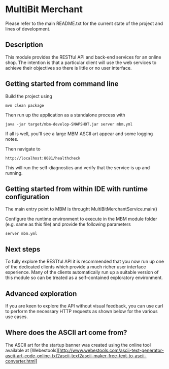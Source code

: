 # MultiBit Merchant

Please refer to the main README.txt for the current state of the project and lines of development.

## Description

This module provides the RESTful API and back-end services for an online shop.
The intention is that a particular client will use the web services to achieve
their objectives so there is little or no user interface.

## Getting started from command line

Build the project using

    mvn clean package

Then run up the application as a standalone process with

    java -jar target/mbm-develop-SNAPSHOT.jar server mbm.yml

If all is well, you'll see a large MBM ASCII art appear and some logging notes.

Then navigate to

    http://localhost:8081/healthcheck

This will run the self-diagnostics and verify that the service is up and running.

## Getting started from within IDE with runtime configuration

The main entry point to MBM is throught MultiBitMerchantService.main()

Configure the runtime environment to execute in the MBM module folder (e.g. same as this file) and provide the following parameters

    server mbm.yml

## Next steps

To fully explore the RESTful API it is recommended that you now run up one of the dedicated clients
which provide a much richer user interface experience. Many of the clients automatically run up a
suitable version of this module so can be treated as a self-contained exploratory environment.

## Advanced exploration

If you are keen to explore the API without visual feedback, you can use curl to perform the necessary HTTP requests as
shown below for the various use cases.

## Where does the ASCII art come from?

The ASCII art for the startup banner was created using the online tool available at
[Webestools][http://www.webestools.com/ascii-text-generator-ascii-art-code-online-txt2ascii-text2ascii-maker-free-text-to-ascii-converter.html]

